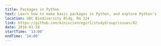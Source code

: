 ```yaml
---
title: Packages in Python
text: Learn how to make basic packages in Python, and explore Python's module system.
location: UBC Biodiversity Bldg, Rm 224
link: https://github.com/minisciencegirl/studyGroup/issues/82
date: 2016-01-18
startTime: '13:00'
endTime: '14:00'
---
```

